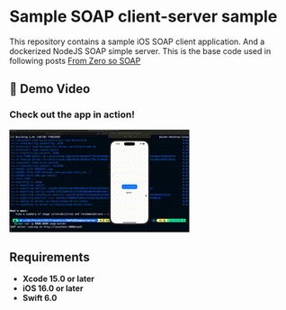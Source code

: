 
# Sample SOAP client-server sample
This repository contains a sample iOS SOAP client application. And a dockerized NodeJS SOAP simple server. This is the base code used in following posts [From Zero so SOAP](https://javios.eu/swift/harnessing-nfc-technology-in-your-ios-app/) 


## 🎥 Demo Video

### Check out the app in action!  
![Sample App review](media/review.gif)  


## Requirements

- **Xcode 15.0 or later**
- **iOS 16.0 or later**
- **Swift 6.0**

